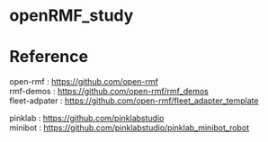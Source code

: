 # openRMF_study

# Reference

open-rmf : https://github.com/open-rmf \
rmf-demos : https://github.com/open-rmf/rmf_demos \
fleet-adpater : https://github.com/open-rmf/fleet_adapter_template

pinklab : https://github.com/pinklabstudio \
minibot : https://github.com/pinklabstudio/pinklab_minibot_robot
